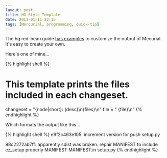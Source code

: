```yaml
---
layout: post
title: HG Style Template
date: 2011-01-11 22:15
tags: [Mercurial, programming, quick-tip]
---
```

The hg red-bean guide
[has examples](http://hgbook.red-bean.com/read/customizing-the-output-of-mercurial.html)
to customize the output of Mecurial. It's easy to create your own.

Here's one of mine...

{% highlight shell %}
# This template prints the files included in each changeset.
changeset = "{node|short}: {desc}\n{files}\n"
file = "  {file}\n"
{% endhighlight %}

Which formats the output like this...

{% highlight shell %}
e9f2c463e105: increment version for push
  setup.py

98c2272ab7ff: apparently sdist was broken.
repair MANIFEST to include ez_setup properly
  MANIFEST
  MANIFEST.in
  setup.py
{% endhighlight %}
